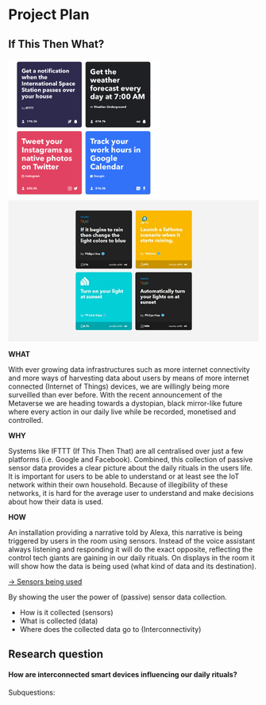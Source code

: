 # Project Plan



## If This Then What?

<img src="https://github.com/Maximaaal/graduation/blob/main/docs/img/Screenshot%202021-11-03%20at%2012.17.58.png?raw=true" style="zoom:30%;" />

<img src="https://raw.githubusercontent.com/Maximaaal/graduation/main/docs/img/bb78e9db48d2b59e5f2c9e7e674055a7.webp" style="zoom:85%;" />

**WHAT**

With ever growing data infrastructures such as more internet connectivity and more ways of harvesting data about users by means of more internet connected (Internet of Things) devices, we are willingly being more surveilled than ever before. With the recent announcement of the Metaverse we are heading towards a dystopian, black mirror-like future where every action in our daily live while be recorded, monetised and controlled. 



**WHY**

Systems like IFTTT (If This Then That) are all centralised over just a few platforms (i.e. Google and Facebook). Combined, this collection of passive sensor data provides a clear picture about the daily rituals in the users life. It is important for users to be able to understand or at least see the IoT network within their own household. Because of illegibility of these networks, it is hard for the average user to understand and make decisions about how their data is used.



**HOW**

An installation providing a narrative told by Alexa, this narrative is being triggered by users in the room using sensors. Instead of the voice assistant always listening and responding it will do the exact opposite, reflecting the control tech giants are gaining in our daily rituals. On displays in the room it will show how the data is being used (what kind of data and its destination).

[→ Sensors being used](https://github.com/Maximaaal/graduation/tree/main/sensor-experiments)

By showing the user the power of (passive) sensor data collection.

- How is it collected (sensors)
- What is collected (data)
- Where does the collected data go to (Interconnectivity)



## Research question



#### How are interconnected smart devices influencing our daily rituals?

Subquestions:

